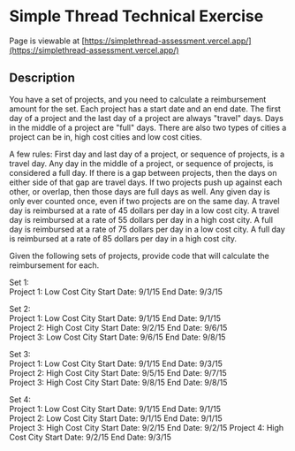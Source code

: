

# Simple Thread Technical Exercise
Page is viewable at [https://simplethread-assessment.vercel.app/](https://simplethread-assessment.vercel.app/)


## Description
You have a set of projects, and you need to calculate a reimbursement amount for the set. Each project has a start date and an end date. The first day of a project and the last day of a project are always "travel" days. Days in the middle of a project are "full" days. There are also two types of cities a project can be in, high cost cities and low cost cities.

A few rules:
First day and last day of a project, or sequence of projects, is a travel day.
Any day in the middle of a project, or sequence of projects, is considered a full day.
If there is a gap between projects, then the days on either side of that gap are travel days.
If two projects push up against each other, or overlap, then those days are full days as well.
Any given day is only ever counted once, even if two projects are on the same day.
A travel day is reimbursed at a rate of 45 dollars per day in a low cost city.
A travel day is reimbursed at a rate of 55 dollars per day in a high cost city.
A full day is reimbursed at a rate of 75 dollars per day in a low cost city.
A full day is reimbursed at a rate of 85 dollars per day in a high cost city.

Given the following sets of projects, provide code that will calculate the reimbursement for each.

Set 1:  
  Project 1: Low Cost City Start Date: 9/1/15 End Date: 9/3/15

Set 2:  
  Project 1: Low Cost City Start Date: 9/1/15 End Date: 9/1/15  
  Project 2: High Cost City Start Date: 9/2/15 End Date: 9/6/15  
  Project 3: Low Cost City Start Date: 9/6/15 End Date: 9/8/15

Set 3:  
  Project 1: Low Cost City Start Date: 9/1/15 End Date: 9/3/15  
  Project 2: High Cost City Start Date: 9/5/15 End Date: 9/7/15  
  Project 3: High Cost City Start Date: 9/8/15 End Date: 9/8/15  

Set 4:  
  Project 1: Low Cost City Start Date: 9/1/15 End Date: 9/1/15  
  Project 2: Low Cost City Start Date: 9/1/15 End Date: 9/1/15  
  Project 3: High Cost City Start Date: 9/2/15 End Date: 9/2/15 
  Project 4: High Cost City Start Date: 9/2/15 End Date: 9/3/15  